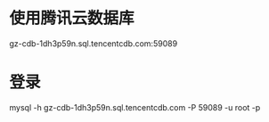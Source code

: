 
# 使用腾讯云数据库
gz-cdb-1dh3p59n.sql.tencentcdb.com:59089

# 登录
mysql -h gz-cdb-1dh3p59n.sql.tencentcdb.com -P 59089 -u root -p


